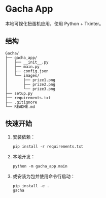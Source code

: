 # Gacha App

本地可视化扭蛋机应用，使用 Python + Tkinter。

## 结构

```
Gacha/
├── gacha_app/
│   ├── __init__.py
│   ├── main.py
│   ├── config.json
│   └── images/
│       ├── prize1.png
│       ├── prize2.png
│       └── prize3.png
├── setup.py
├── requirements.txt
├── .gitignore
└── README.md
```

## 快速开始

1. 安装依赖：
   ```
   pip install -r requirements.txt
   ```
2. 本地开发：
   ```
   python -m gacha_app.main
   ```
3. 或安装为包并使用命令行启动：
   ```
   pip install -e .
   gacha
   ```
